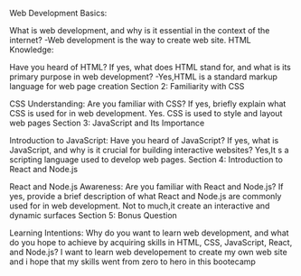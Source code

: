 Web Development Basics:

What is web development, and why is it essential in the context of the internet?
-Web development is the way to create web site. 
HTML Knowledge:

Have you heard of HTML? If yes, what does HTML stand for, and what is its primary purpose in web development?
-Yes,HTML is a standard markup language for web page creation
Section 2: Familiarity with CSS

CSS Understanding:
Are you familiar with CSS? If yes, briefly explain what CSS is used for in web development.
Yes. CSS is used to style and layout web pages
Section 3: JavaScript and Its Importance

Introduction to JavaScript:
Have you heard of JavaScript? If yes, what is JavaScript, and why is it crucial for building interactive websites?
Yes,It s a scripting language used to develop web pages.
Section 4: Introduction to React and Node.js

React and Node.js Awareness:
Are you familiar with React and Node.js? If yes, provide a brief description of what React and Node.js are commonly used for in web development.
Not to much,it create an interactive and dynamic surfaces
Section 5: Bonus Question

Learning Intentions:
Why do you want to learn web development, and what do you hope to achieve by acquiring skills in HTML, CSS, JavaScript, React, and Node.js?
 I want to learn web developement to create my own web site and i hope that my skills went from zero to hero in this bootecamp
